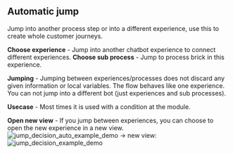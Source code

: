 ## Automatic jump

Jump into another process step or into a different experience, use this to create whole customer journeys.

**Choose experience** - Jump into another chatbot experience to connect different experiences.
**Choose sub process** - Jump to process brick in this experience.

**Jumping** - Jumping between experiences/processes does not discard any given information or local variables. The flow behaves like one experience. You can not jump into a different bot (just experiences and sub processes).

**Usecase** - Most times it is used with a condition at the module.

**Open new view** - If you jump between experiences, you can choose to open the new experience in a new view.
![jump_decision_auto_example_demo](https://raw.githubusercontent.com/loyjoy/welcome/master/help/processes/process/subprocesses/jump_auto_example.png)
-> new view:
![jump_decision_example_demo](https://raw.githubusercontent.com/loyjoy/welcome/master/help/processes/process/subprocesses/jump_decision_view.png)
